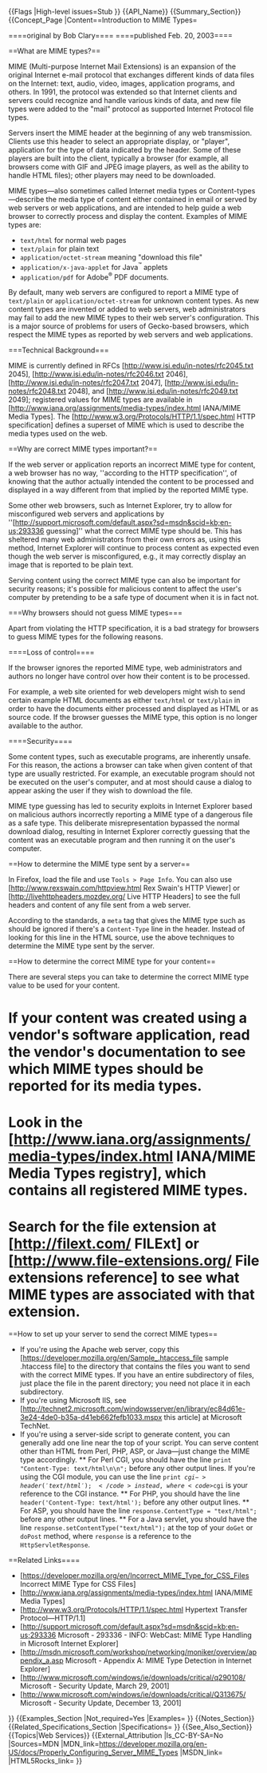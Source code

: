 {{Flags
|High-level issues=Stub
}}
{{API_Name}}
{{Summary_Section}}
{{Concept_Page
|Content==Introduction to MIME Types=

====original by Bob Clary====
====published Feb. 20, 2003====

==What are MIME types?==

MIME (Multi-purpose Internet Mail Extensions) is an expansion of the original Internet e-mail protocol that exchanges different kinds of data files on the Internet: text, audio, video, images, application programs, and others. In 1991, the protocol was extended so that Internet clients and servers could recognize and handle various kinds of data, and new file types were added to the "mail" protocol as supported Internet Protocol file types.

Servers insert the MIME header at the beginning of any web transmission. Clients use this header to select an appropriate display, or "player", application for the type of data indicated by the header. Some of these players are built into the client, typically a browser (for example, all browsers come with GIF and JPEG image players, as well as the ability to handle HTML files); other players may need to be downloaded.

MIME types&mdash;also sometimes called Internet media types or Content-types&mdash;describe the media type of content either contained in email or served by web servers or web applications, and are intended to 
help guide a web browser to correctly process and display the content. Examples of MIME types are:

* <code>text/html</code> for normal web pages
* <code>text/plain</code> for plain text
* <code>application/octet-stream</code> meaning "download this file"
* <code>application/x-java-applet</code> for Java<sup>&trade;</sup> applets
* <code>application/pdf</code> for Adobe<sup>&reg;</sup> PDF documents.

By default, many web servers are configured to report a MIME type of <code>text/plain</code> or 
<code>application/octet-stream</code> for unknown content types. As new content types are invented or added to web servers, web 
administrators may fail to add the new MIME types to their web server's configuration. This is a major source of problems for 
users of Gecko-based browsers, which respect the MIME types as reported by web servers and web applications.

===Technical Background===

MIME is currently defined in RFCs [http://www.isi.edu/in-notes/rfc2045.txt 2045], [http://www.isi.edu/in-notes/rfc2046.txt 2046], 
[http://www.isi.edu/in-notes/rfc2047.txt 2047], [http://www.isi.edu/in-notes/rfc2048.txt 2048], and 
[http://www.isi.edu/in-notes/rfc2049.txt 2049]; registered values for MIME types are available in 
[http://www.iana.org/assignments/media-types/index.html IANA/MIME Media Types]. The 
[http://www.w3.org/Protocols/HTTP/1.1/spec.html HTTP specification] defines a superset of MIME which is used to describe the 
media types used on the web.

==Why are correct MIME types important?==

If the web server or application reports an 
incorrect MIME type for content, a web browser has no way, ''according to the HTTP specification'', of knowing that the author 
actually intended the content to be processed and displayed in a way different from that implied by the reported MIME type.

Some other web browsers, such as Internet Explorer, try to allow for misconfigured web servers and 
applications by ''[http://support.microsoft.com/default.aspx?sd=msdn&scid=kb;en-us;293336 guessing]'' what the correct MIME type 
should be. This has sheltered many web administrators from their own errors as, using this method, Internet Explorer will 
continue to process content as expected even though the web server is misconfigured, e.g., it may correctly display an image that is reported to be plain text.

Serving content using the correct MIME type can also be important for security reasons; it's possible for malicious content to 
affect the user's computer by pretending to be a safe type of document when it is in fact not. 

===Why browsers should not guess MIME types===

Apart from violating the HTTP specification, it is a bad strategy for browsers to guess MIME types for the following reasons.

====Loss of control====

If the browser ignores the reported MIME type, web administrators and authors no longer have control over how their content is to 
be processed.

For example, a web site oriented for web developers might wish to send certain example HTML documents as either 
<code>text/html</code> or <code>text/plain</code> in order to have the documents either processed and displayed as HTML or as 
source code. If the browser guesses the MIME type, this option is no longer available to the author.

====Security====

Some content types, such as executable programs, are inherently unsafe. For this reason, the actions a browser can take when given content of that type are usually restricted. For example, an executable program should not be executed on 
the user's computer, and at most should cause a dialog to appear asking the user if they wish to download the file.

MIME type guessing has led to security exploits in Internet Explorer based on malicious authors incorrectly 
reporting a MIME type of a dangerous file as a safe type. This deliberate misrepresentation bypassed the normal download dialog, resulting in Internet Explorer correctly guessing that the content was an executable program and then running it on the user's computer.

==How to determine the MIME type sent by a server==

In Firefox, load the file and use <code>Tools > Page Info</code>. You can also use [http://www.rexswain.com/httpview.html Rex Swain's HTTP Viewer] or [http://livehttpheaders.mozdev.org/ Live HTTP Headers] to see the full headers and content of any file sent from a web server.

According to the standards, a <code>meta</code> tag that gives the MIME type such as <code><nowiki><meta 
http-equiv="Content-Type" content="text/html"></nowiki></code> should be ignored if there's a <code>Content-Type</code> line in the header. Instead of looking for this line in the HTML source, use the above techniques to determine the MIME type sent by the 
server.

==How to determine the correct MIME type for your content==

There are several steps you can take to determine the correct MIME type value to be used for your content.

# If your content was created using a vendor's software application, read the vendor's documentation to see which MIME types should be reported for its media types.
# Look in the [http://www.iana.org/assignments/media-types/index.html IANA/MIME Media Types registry], which contains all registered MIME types.
<!--# If the media type is displayed using a plug-in in Netscape Gecko, install the plug-in and then look in the Help->About Plug-ins Menu to see what MIME types are associated with the media type.-->
# Search for the file extension at [http://filext.com/ FILExt] or [http://www.file-extensions.org/ File extensions reference] to see what MIME types are associated with that extension.

==How to set up your server to send the correct MIME types==

* If you're using the Apache web server, copy this [https://developer.mozilla.org/en/Sample_.htaccess_file sample .htaccess file] to the directory that contains the files you want to send with the correct MIME types. If you have an entire subdirectory of files, just place the file in the parent directory; you need not place it in each subdirectory.
* If you're using Microsoft IIS, see [http://technet2.microsoft.com/windowsserver/en/library/ec84d61e-3e24-4de0-b35a-d41eb662fefb1033.mspx this article] at Microsoft TechNet.
* If you're using a server-side script to generate content, you can generally add one line near the top of your script. You can serve content other than HTML from Perl, PHP, ASP, or Java&mdash;just change the MIME type accordingly.
** For Perl CGI, you should have the line <code>print "Content-Type: text/html\n\n";</code> before any other output lines. If you're using the CGI module, you can use the line <code>print $cgi->header('text/html');</code> instead, where <code>$cgi</code> is your reference to the CGI instance.
** For PHP, you should have the line <code>header('Content-Type: text/html');</code> before any other output lines.
** For ASP, you should have the line <code>response.ContentType = "text/html";</code> before any other output lines.
** For a Java servlet, you should have the line <code>response.setContentType("text/html");</code> at the top of your <code>doGet</code> or <code>doPost</code> method, where <code>response</code> is a reference to the <code>HttpServletResponse</code>.

==Related Links====

* [https://developer.mozilla.org/en/Incorrect_MIME_Type_for_CSS_Files Incorrect MIME Type for CSS Files]
* [http://www.iana.org/assignments/media-types/index.html IANA/MIME Media Types]
* [http://www.w3.org/Protocols/HTTP/1.1/spec.html Hypertext Transfer Protocol&mdash;HTTP/1.1]
* [http://support.microsoft.com/default.aspx?sd=msdn&scid=kb;en-us;293336 Microsoft - 293336 - INFO: WebCast: MIME Type Handling 
in Microsoft Internet Explorer]
* [http://msdn.microsoft.com/workshop/networking/moniker/overview/appendix_a.asp Microsoft - Appendix A: MIME Type Detection in 
Internet Explorer]
* [http://www.microsoft.com/windows/ie/downloads/critical/q290108/ Microsoft - Security Update, March 29, 2001]
* [http://www.microsoft.com/windows/ie/downloads/critical/Q313675/ Microsoft - Security Update, December 13, 2001]

}}
{{Examples_Section
|Not_required=Yes
|Examples=
}}
{{Notes_Section}}
{{Related_Specifications_Section
|Specifications=
}}
{{See_Also_Section}}
{{Topics|Web Services}}
{{External_Attribution
|Is_CC-BY-SA=No
|Sources=MDN
|MDN_link=https://developer.mozilla.org/en-US/docs/Properly_Configuring_Server_MIME_Types
|MSDN_link=
|HTML5Rocks_link=
}}